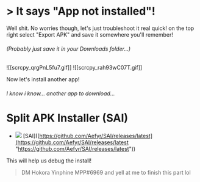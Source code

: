 # > It says "App not installed"!

Well shit.
No worries though, let's just troubleshoot it real quick!
on the top right select "Export APK" and save it somewhere you'll remember! 
###### (Probably just save it in your Downloads folder...)
![[scrcpy_qrgPnL5fu7.gif]]
![[scrcpy_rah93wC07T.gif]]

Now let's install another app!
###### I know i know... *another* app to download...
# Split APK Installer (SAI)
- ![](https://cdn.discordapp.com/attachments/803186540359450664/1101814511872245800/fixeddownloadicon.gif) [SAI]([https://github.com/Aefyr/SAI/releases/latest](https://github.com/Aefyr/SAI/releases/latest "https://github.com/Aefyr/SAI/releases/latest"))

This will help us debug the install!


> DM Hokora Yinphine MPP#6969 and yell at me to finish this part lol

 